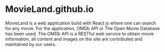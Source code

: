 # MovieLand.github.io
MovieLand is a web application build with React js where one can search for any movie.  For the application, OMDb API or The Open Movie Database has been used. The OMDb API is a RESTful web service to obtain movie information, all content and images on the site are contributed and maintained by our users.
